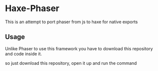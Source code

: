# Haxe-Phaser
This is an attempt to port phaser from js to haxe for native exports

## Usage
Unlike Phaser to use this framework you have to download this repository and code inside it.

so just download this repository, open it up and run the command 